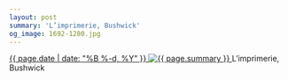 ```yaml
---
layout: post
summary: 'L’imprimerie, Bushwick'
og_image: 1692-1280.jpg
---
```


<p>
 <time>
  <a href="/1692">
   {{ page.date | date: "%B %-d, %Y" }}
  </a>
 </time>
 <a href="/1692">
  <img alt="{{ page.summary }}" data-taken="11/1/2022" sizes="(min-width: 700px) 50vw, calc(100vw - 2rem)" src="{{ site.assets_url }}/1692-640.jpg" srcset="{{ site.assets_url }}/1692-320.jpg 320w, {{ site.assets_url }}/1692-640.jpg 640w, {{ site.assets_url }}/1692-960.jpg 960w, {{ site.assets_url }}/1692-1280.jpg 1280w"/>
 </a>
 <span>
  L’imprimerie, Bushwick
 </span>
</p>
